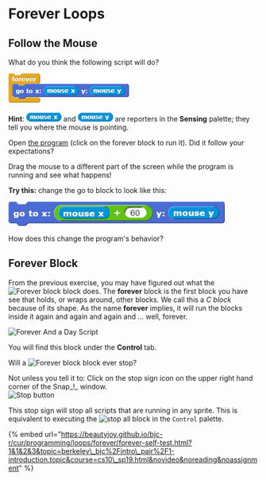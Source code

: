 # Forever Loops

## Follow the Mouse

What do you think the following script will do?

![](../.gitbook/assets/image%20%28147%29.png)

**Hint**: ![](../.gitbook/assets/image%20%2823%29.png) and ![](../.gitbook/assets/image%20%28231%29.png) are reporters in the **Sensing** palette; they tell you where the mouse is pointing.

Open [the program](http://snap.berkeley.edu/snapsource/snap.html#open:https://beautyjoy.github.io/bjc-r/prog/loop/follow-that-mouse.xml) \(click on the forever block to run it\). Did it follow your expectations?

Drag the mouse to a different part of the screen while the program is running and see what happens!

**Try this:** change the go to block to look like this:

![](../.gitbook/assets/image%20%2866%29.png)

How does this change the program's behavior?

## Forever Block

From the previous exercise, you may have figured out what the ![Forever block](https://beautyjoy.github.io/bjc-r/img/blocks/forever.png) block does. The **forever** block is the first block you have see that holds, or wraps around, other blocks. We call this a _C block_ because of its shape. As the name **forever** implies, it will run the blocks inside it again and again and again and ... well, forever. 

![Forever And a Day Script](https://beautyjoy.github.io/bjc-r/img/intro/the-person-kept-talking-and-talking.png)

You will find this block under the **Control** tab.

Will a ![Forever block](https://beautyjoy.github.io/bjc-r/img/blocks/forever.png) block ever stop?  
  
Not unless you tell it to: Click on the stop sign icon on the upper right hand corner of the Snap_!_ window.  
![Stop button](https://beautyjoy.github.io/bjc-r/img/topic1/stopbutton.png)

This stop sign will stop all scripts that are running in any sprite. This is equivalent to executing the ![stop all block](https://beautyjoy.github.io/bjc-r/img/blocks/stop-all.png) in the `Control` palette.

{% embed url="https://beautyjoy.github.io/bjc-r/cur/programming/loops/forever/forever-self-test.html?1&1&2&3&topic=berkeley\_bjc%2Fintro\_pair%2F1-introduction.topic&course=cs10\_sp19.html&novideo&noreading&noassignment" %}

## 


